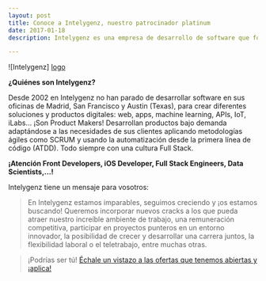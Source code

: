 ```yaml
---
layout: post
title: Conoce a Intelygenz, nuestro patrocinador platinum
date: 2017-01-18
description: Intelygenz es una empresa de desarrollo de software que forma parte de nuestros patrocinios, en la categoría Platinum. ¿Quieres saber más sobre ellos? ¡Conócelos!.

---
```

![Intelygenz] [logo]

**¿Quiénes son Intelygenz?**

Desde 2002 en Intelygenz no han parado de desarrollar software en sus oficinas de Madrid, San Francisco y Austin (Texas), para crear diferentes soluciones y productos digitales: web, apps, machine learning, APIs, IoT, iLabs… ¡Son Product Makers! Desarrollan productos bajo demanda adaptándose a las necesidades de sus clientes aplicando metodologías ágiles como SCRUM y usando la automatización desde la primera línea de código (ATDD). Todo siempre con una cultura Full Stack.

**¡Atención  Front Developers, iOS Developer, Full Stack Engineers,  Data Scientists,...!**

Intelygenz tiene un mensaje para vosotros:

>En Intelygenz estamos imparables, seguimos creciendo y ¡os estamos buscando! Queremos incorporar nuevos cracks a los que pueda atraer nuestro increíble ambiente de trabajo, una remuneración competitiva, participar en proyectos punteros en un entorno innovador, la posibilidad de crecer y desarrollar una carrera juntos, la flexibilidad laboral o el teletrabajo, entre muchas otras.

>¡Podrías ser tú! [Échale un vistazo a las ofertas que tenemos abiertas y ¡aplica!](http://www.intelygenz.es/ofertas-de-trabajo/)

[logo]: http://frontfest.es/assets/img/sponsors/intelygenz.png
